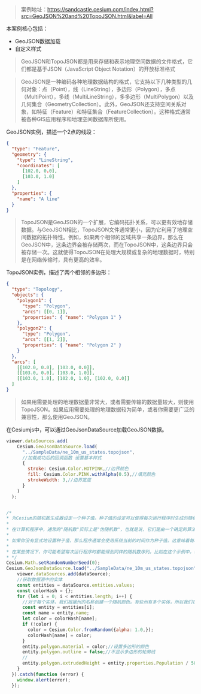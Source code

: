 > 案例地址：https://sandcastle.cesium.com/index.html?src=GeoJSON%20and%20TopoJSON.html&label=All

本案例核心包括：
- GeoJSON数据加载
- 自定义样式

>GeoJSON和TopoJSON都是用来存储和表示地理空间数据的文件格式，它们都是基于JSON（JavaScript Object Notation）的开放标准格式

>GeoJSON是一种编码各种地理数据结构的格式，它支持以下几种类型的几何对象：点（Point），线（LineString），多边形（Polygon），多点（MultiPoint），多线（MultiLineString），多多边形（MultiPolygon）以及几何集合（GeometryCollection）。此外，GeoJSON还支持空间关系对象，如特征（Feature）和特征集合（FeatureCollection）。这种格式通常被各种GIS应用程序和地理空间数据库所使用。

GeoJSON实例，描述一个2点的线段：
```json
{
  "type": "Feature",
  "geometry": {
    "type": "LineString",
    "coordinates": [
      [102.0, 0.0],
      [103.0, 1.0]
    ]
  },
  "properties": {
    "name": "A line"
  }
}
```
>TopoJSON是GeoJSON的一个扩展，它编码拓扑关系，可以更有效地存储数据。与GeoJSON相比，TopoJSON文件通常更小，因为它利用了地理空间数据的拓扑特性。例如，如果两个相邻的区域共享一条边界，那么在GeoJSON中，这条边界会被存储两次，而在TopoJSON中，这条边界只会被存储一次。这就使得TopoJSON在处理大规模或复杂的地理数据时，特别是在网络传输时，具有更高的效率。

TopoJSON实例，描述了两个相邻的多边形：
```json
{
  "type": "Topology",
  "objects": {
    "polygon1": {
      "type": "Polygon",
      "arcs": [[0, 1]],
      "properties": { "name": "Polygon 1" }
    },
    "polygon2": {
      "type": "Polygon",
      "arcs": [[1, 2]],
      "properties": { "name": "Polygon 2" }
    }
  },
  "arcs": [
    [[102.0, 0.0], [103.0, 0.0]],
    [[103.0, 0.0], [103.0, 1.0]],
    [[103.0, 1.0], [102.0, 1.0], [102.0, 0.0]]
  ]
}
```
>如果用需要处理的地理数据量非常大，或者需要传输的数据量较大，则使用TopoJSON。如果应用需要处理的地理数据较为简单，或者你需要更广泛的兼容性，那么使用GeoJSON。

在Cesiumjs中，可以通过GeoJsonDataSource加载GeoJSON数据。
```js
viewer.dataSources.add(
    Cesium.GeoJsonDataSource.load(
      "../SampleData/ne_10m_us_states.topojson",
      //加载成功后的回调函数 设置基本样式
      {
        stroke: Cesium.Color.HOTPINK,//边界颜色
        fill: Cesium.Color.PINK.withAlpha(0.5),//填充颜色
        strokeWidth: 3,//边界宽度
      }
    )
  );


/*
* 为Cesium的随机数生成器设定一个种子值。种子值的设定可以使得每次运行程序时生成的随机数序列保持一致。
* 
* 在计算机程序中，通常的"随机数"实际上是"伪随机数"，也就是说，它们是由一个确定的算法生成的，看起来像是随机的。这个算法通常需要一个初始值作为起点，这个初始值就是所谓的"种子"（seed）。
* 
* 如果你没有显式地设置种子值，那么程序通常会使用系统当前的时间作为种子值。这意味着每次运行程序时，你会得到一个不同的随机数序列。
* 
* 在某些情况下，你可能希望每次运行程序时都能得到同样的随机数序列。比如在这个示例中，每次运行时都希望各个州的颜色保持一致，这时候就可以通过设置一个固定的种子值来实现。在这个例子中，种子值被设置为0。
* */
Cesium.Math.setRandomNumberSeed(0);
Cesium.GeoJsonDataSource.load("../SampleData/ne_10m_us_states.topojson").then(function (dataSource) {
    viewer.dataSources.add(dataSource);
    //获取数据源中的实体
    const entities = dataSource.entities.values;
    const colorHash = {};
    for (let i = 0; i < entities.length; i++) {
      //对于每个实体，我们根据州的名称创建一个随机颜色。有些州有多个实体，所以我们在哈希表中存储颜色，这样我们就可以为整个州使用相同的颜色。
      const entity = entities[i];
      const name = entity.name;
      let color = colorHash[name];
      if (!color) {
        color = Cesium.Color.fromRandom({alpha: 1.0,});
        colorHash[name] = color;
      }
      entity.polygon.material = color;//设置多边形的颜色
      entity.polygon.outline = false;//不显示多边形的轮廓线
      //
      entity.polygon.extrudedHeight = entity.properties.Population / 50.0;
    }
  }).catch(function (error) {
    window.alert(error);
  });
```